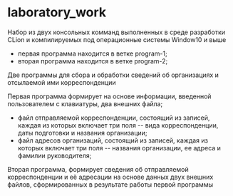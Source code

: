 # laboratory_work
Набор из двух консольных комманд выполненных в среде разработки CLion и компилируемых под операционные системы Window10 и выше

- первая программа находится в ветке program-1;
- вторая программа находится в ветке program-2;

Две программы для сбора и обработки сведений об организациях и отсылаемой ими корреспонденции

Первая программа формирует на основе информации, введенной пользователем с клавиатуры, два внешних файла;
- файл отправляемой корреспонденции, состоящий из записей, каждая из которых включает три поля -- вида корреспонденции, даты подготовки и названия организации;
- файл адресов организаций, состоящий из записей, каждая из которых включает три поля -- названия организации, ее адреса и фамилии руководителя;

Вторая программа, формирует сведения об отправляемой корреспонденции и её адресации на основе данных двух внешних файлов, сформированных в результате работы первой программы
